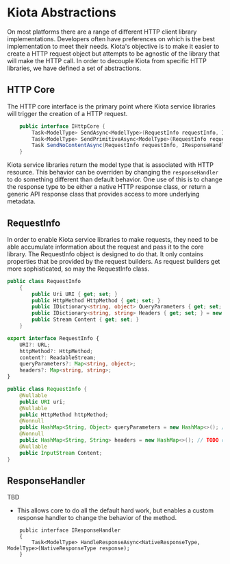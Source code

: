 # Kiota Abstractions

On most platforms there are a range of different HTTP client library implementations. Developers often have preferences on which is the best implementation to meet their needs. Kiota's objective is to make it easier to create a HTTP request object but attempts to be agnostic of the library that will make the HTTP call. In order to decouple Kiota from specific HTTP libraries, we have defined a set of abstractions.

## HTTP Core

The HTTP core interface is the primary point where Kiota service libraries will trigger the creation of a HTTP request.

```csharp
    public interface IHttpCore {
        Task<ModelType> SendAsync<ModelType>(RequestInfo requestInfo, IResponseHandler responseHandler = default);    
        Task<ModelType> SendPrimitiveAsync<ModelType>(RequestInfo requestInfo, IResponseHandler responseHandler = default);
        Task SendNoContentAsync(RequestInfo requestInfo, IResponseHandler responseHandler = default);
    }
```

Kiota service libraries return the model type that is associated with HTTP resource. This behavior can be overriden by changing the `responseHandler` to do something different than default behavior.  One use of this is to change the response type to be either a native HTTP response class, or return a generic API response class that provides access to more underlying metadata.

## RequestInfo

In order to enable Kiota service libraries to make requests, they need to be able accumulate information about the request and pass it to the core library. The RequestInfo object is designed to do that. It only contains properties that be provided by the request builders. As request builders get more sophisticated, so may the RequestInfo class.

```csharp
public class RequestInfo
    {
        public Uri URI { get; set; }
        public HttpMethod HttpMethod { get; set; }
        public IDictionary<string, object> QueryParameters { get; set; } = new Dictionary<string, object>(StringComparer.OrdinalIgnoreCase);
        public IDictionary<string, string> Headers { get; set; } = new Dictionary<string, string>(StringComparer.OrdinalIgnoreCase);
        public Stream Content { get; set; }
    }
```

```TypeScript
export interface RequestInfo {
    URI?: URL;
    httpMethod?: HttpMethod;
    content?: ReadableStream;
    queryParameters?: Map<string, object>;
    headers?: Map<string, string>;
}
```

```java
public class RequestInfo {
    @Nullable
    public URI uri;
    @Nullable
    public HttpMethod httpMethod;
    @Nonnull
    public HashMap<String, Object> queryParameters = new HashMap<>(); //TODO case insensitive
    @Nonnull
    public HashMap<String, String> headers = new HashMap<>(); // TODO case insensitive
    @Nullable
    public InputStream Content;
}
```

## ResponseHandler

TBD
- This allows core to do all the default hard work, but enables a custom response handler to change the behavior of the method.

```CSharp
    public interface IResponseHandler 
    {
        Task<ModelType> HandleResponseAsync<NativeResponseType, ModelType>(NativeResponseType response);
    }
```